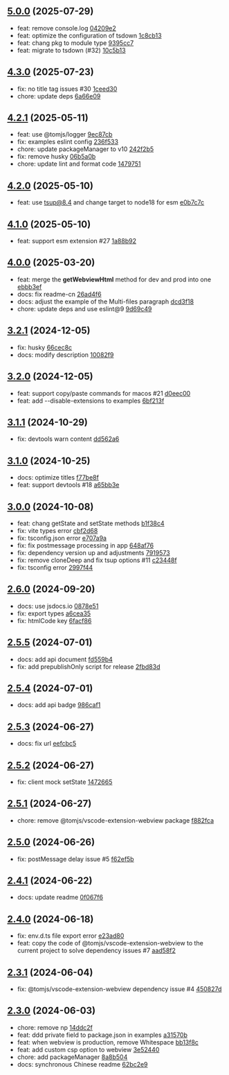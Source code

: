 ## [5.0.0](https://github.com/tomjs/vite-plugin-vscode/compare/v4.3.0...v5.0.0) (2025-07-29)

- feat: remove console.log  [04209e2](https://github.com/tomjs/vite-plugin-vscode/commit/04209e2)
- feat: optimize the configuration of tsdown  [1c8cb13](https://github.com/tomjs/vite-plugin-vscode/commit/1c8cb13)
- feat: chang pkg to module type  [9395cc7](https://github.com/tomjs/vite-plugin-vscode/commit/9395cc7)
- feat: migrate to tsdown (#32)  [10c5b13](https://github.com/tomjs/vite-plugin-vscode/commit/10c5b13)

## [4.3.0](https://github.com/tomjs/vite-plugin-vscode/compare/v4.2.1...v4.3.0) (2025-07-23)

- fix: no title tag issues #30  [1ceed30](https://github.com/tomjs/vite-plugin-vscode/commit/1ceed30)
- chore: update deps  [6a66e09](https://github.com/tomjs/vite-plugin-vscode/commit/6a66e09)

## [4.2.1](https://github.com/tomjs/vite-plugin-vscode/compare/v4.2.0...v4.2.1) (2025-05-11)

- feat: use @tomjs/logger  [9ec87cb](https://github.com/tomjs/vite-plugin-vscode/commit/9ec87cb)
- fix: examples eslint config  [236f533](https://github.com/tomjs/vite-plugin-vscode/commit/236f533)
- chore: update packageManager to v10  [242f2b5](https://github.com/tomjs/vite-plugin-vscode/commit/242f2b5)
- fix: remove husky  [06b5a0b](https://github.com/tomjs/vite-plugin-vscode/commit/06b5a0b)
- chore: update lint and format code  [1479751](https://github.com/tomjs/vite-plugin-vscode/commit/1479751)

## [4.2.0](https://github.com/tomjs/vite-plugin-vscode/compare/v4.1.0...v4.2.0) (2025-05-10)

- feat: use tsup@8.4 and change target to node18 for esm [e0b7c7c](https://github.com/tomjs/vite-plugin-vscode/commit/e0b7c7c)

## [4.1.0](https://github.com/tomjs/vite-plugin-vscode/compare/v4.0.0...v4.1.0) (2025-05-10)

- feat: support esm extension #27 [1a88b92](https://github.com/tomjs/vite-plugin-vscode/commit/1a88b92)

## [4.0.0](https://github.com/tomjs/vite-plugin-vscode/compare/v3.2.1...v4.0.0) (2025-03-20)

- feat: merge the **getWebviewHtml** method for dev and prod into one [ebbb3ef](https://github.com/tomjs/vite-plugin-vscode/commit/ebbb3ef)
- docs: fix readme-cn [26ad4f6](https://github.com/tomjs/vite-plugin-vscode/commit/26ad4f6)
- docs: adjust the example of the Multi-files paragraph [dcd3f18](https://github.com/tomjs/vite-plugin-vscode/commit/dcd3f18)
- chore: update deps and use eslint@9 [9d69c49](https://github.com/tomjs/vite-plugin-vscode/commit/9d69c49)

## [3.2.1](https://github.com/tomjs/vite-plugin-vscode/compare/v3.2.0...v3.2.1) (2024-12-05)

- fix: husky [66cec8c](https://github.com/tomjs/vite-plugin-vscode/commit/66cec8c)
- docs: modify description [10082f9](https://github.com/tomjs/vite-plugin-vscode/commit/10082f9)

## [3.2.0](https://github.com/tomjs/vite-plugin-vscode/compare/v3.1.1...v3.2.0) (2024-12-05)

- feat: support copy/paste commands for macos #21 [d0eec00](https://github.com/tomjs/vite-plugin-vscode/commit/d0eec00)
- feat: add --disable-extensions to examples [6bf213f](https://github.com/tomjs/vite-plugin-vscode/commit/6bf213f)

## [3.1.1](https://github.com/tomjs/vite-plugin-vscode/compare/v3.1.0...v3.1.1) (2024-10-29)

- fix: devtools warn content [dd562a6](https://github.com/tomjs/vite-plugin-vscode/commit/dd562a6)

## [3.1.0](https://github.com/tomjs/vite-plugin-vscode/compare/v3.0.0...v3.1.0) (2024-10-25)

- docs: optimize titles [f77be8f](https://github.com/tomjs/vite-plugin-vscode/commit/f77be8f)
- feat: support devtools #18 [a65bb3e](https://github.com/tomjs/vite-plugin-vscode/commit/a65bb3e)

## [3.0.0](https://github.com/tomjs/vite-plugin-vscode/compare/v2.6.0...v3.0.0) (2024-10-08)

- feat: chang getState and setState methods [b1f38c4](https://github.com/tomjs/vite-plugin-vscode/commit/b1f38c4)
- fix: vite types error [cbf2d68](https://github.com/tomjs/vite-plugin-vscode/commit/cbf2d68)
- fix: tsconfig.json error [e707a9a](https://github.com/tomjs/vite-plugin-vscode/commit/e707a9a)
- fix: fix postmessage processing in app [648af76](https://github.com/tomjs/vite-plugin-vscode/commit/648af76)
- fix: dependency version up and adjustments [7919573](https://github.com/tomjs/vite-plugin-vscode/commit/7919573)
- fix: remove cloneDeep and fix tsup options #11 [c23448f](https://github.com/tomjs/vite-plugin-vscode/commit/c23448f)
- fix: tsconfig error [2997f44](https://github.com/tomjs/vite-plugin-vscode/commit/2997f44)

## [2.6.0](https://github.com/tomjs/vite-plugin-vscode/compare/v2.5.5...v2.6.0) (2024-09-20)

- docs: use jsdocs.io [0878e51](https://github.com/tomjs/vite-plugin-vscode/commit/0878e51)
- fix: export types [a6cea35](https://github.com/tomjs/vite-plugin-vscode/commit/a6cea35)
- fix: htmlCode key [6facf86](https://github.com/tomjs/vite-plugin-vscode/commit/6facf86)

## [2.5.5](https://github.com/tomjs/vite-plugin-vscode/compare/v2.5.4...v2.5.5) (2024-07-01)

- docs: add api document [fd559b4](https://github.com/tomjs/vite-plugin-vscode/commit/fd559b4)
- fix: add prepublishOnly script for release [2fbd83d](https://github.com/tomjs/vite-plugin-vscode/commit/2fbd83d)

## [2.5.4](https://github.com/tomjs/vite-plugin-vscode/compare/v2.5.3...v2.5.4) (2024-07-01)

- docs: add api badge [986caf1](https://github.com/tomjs/vite-plugin-vscode/commit/986caf1)

## [2.5.3](https://github.com/tomjs/vite-plugin-vscode/compare/v2.5.2...v2.5.3) (2024-06-27)

- docs: fix url [eefcbc5](https://github.com/tomjs/vite-plugin-vscode/commit/eefcbc5)

## [2.5.2](https://github.com/tomjs/vite-plugin-vscode/compare/v2.5.1...v2.5.2) (2024-06-27)

- fix: client mock setState [1472665](https://github.com/tomjs/vite-plugin-vscode/commit/1472665)

## [2.5.1](https://github.com/tomjs/vite-plugin-vscode/compare/v2.5.0...v2.5.1) (2024-06-27)

- chore: remove @tomjs/vscode-extension-webview package [f882fca](https://github.com/tomjs/vite-plugin-vscode/commit/f882fca)

## [2.5.0](https://github.com/tomjs/vite-plugin-vscode/compare/v2.4.1...v2.5.0) (2024-06-26)

- fix: postMessage delay issue #5 [f62ef5b](https://github.com/tomjs/vite-plugin-vscode/commit/f62ef5b)

## [2.4.1](https://github.com/tomjs/vite-plugin-vscode/compare/v2.4.0...v2.4.1) (2024-06-22)

- docs: update readme [0f067f6](https://github.com/tomjs/vite-plugin-vscode/commit/0f067f6)

## [2.4.0](https://github.com/tomjs/vite-plugin-vscode/compare/v2.3.1...v2.4.0) (2024-06-18)

- fix: env.d.ts file export error [e23ad80](https://github.com/tomjs/vite-plugin-vscode/commit/e23ad80)
- feat: copy the code of @tomjs/vscode-extension-webview to the current project to solve dependency issues #7 [aad58f2](https://github.com/tomjs/vite-plugin-vscode/commit/aad58f2)

## [2.3.1](https://github.com/tomjs/vite-plugin-vscode/compare/v2.3.0...v2.3.1) (2024-06-04)

- fix: @tomjs/vscode-extension-webview dependency issue #4 [450827d](https://github.com/tomjs/vite-plugin-vscode/commit/450827d)

## [2.3.0](https://github.com/tomjs/vite-plugin-vscode/compare/v2.2.0...v2.3.0) (2024-06-03)

- chore: remove np [14ddc2f](https://github.com/tomjs/vite-plugin-vscode/commit/14ddc2f)
- feat: ddd private field to package.json in examples [a31570b](https://github.com/tomjs/vite-plugin-vscode/commit/a31570b)
- feat: when webview is production, remove Whitespace [bb13f8c](https://github.com/tomjs/vite-plugin-vscode/commit/bb13f8c)
- feat: add custom csp option to webview [3e52440](https://github.com/tomjs/vite-plugin-vscode/commit/3e52440)
- chore: add packageManager [8a8b504](https://github.com/tomjs/vite-plugin-vscode/commit/8a8b504)
- docs: synchronous Chinese readme [62bc2e9](https://github.com/tomjs/vite-plugin-vscode/commit/62bc2e9)
